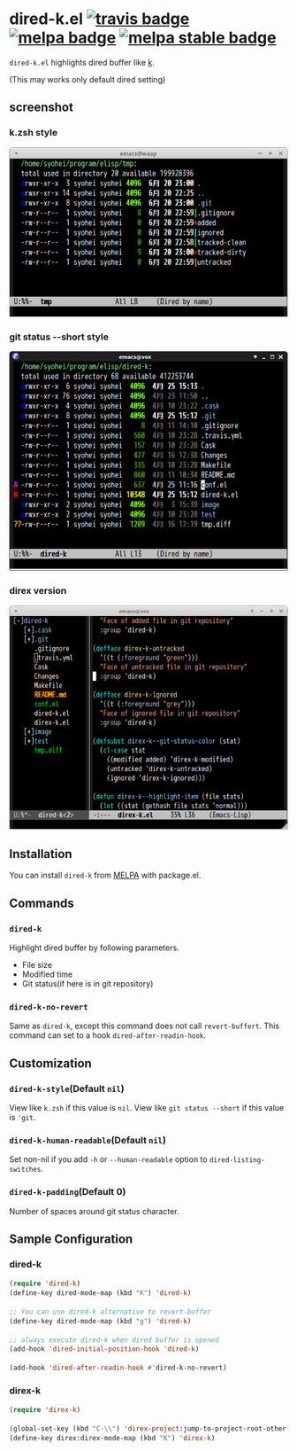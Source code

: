 # dired-k.el [![travis badge][travis-badge]][travis-link] [![melpa badge][melpa-badge]][melpa-link] [![melpa stable badge][melpa-stable-badge]][melpa-stable-link]

`dired-k.el` highlights dired buffer like [k](https://github.com/supercrabtree/k).

(This may works only default dired setting)


## screenshot

### k.zsh style

![dired-k](image/dired-k.png)

### git status --short style

![dired-k-git-style](image/dired-k-style-git.png)

### direx version

![direx-k](image/direx-k.png)


## Installation

You can install `dired-k` from [MELPA](https://melpa.org/) with package.el.


## Commands

### `dired-k`

Highlight dired buffer by following parameters.

- File size
- Modified time
- Git status(if here is in git repository)

### `dired-k-no-revert`

Same as `dired-k`, except this command does not call `revert-buffert`.
This command can set to a hook `dired-after-readin-hook`.


## Customization

### `dired-k-style`(Default `nil`)

View like `k.zsh` if this value is `nil`. View like `git status --short` if
this value is `'git`.

### `dired-k-human-readable`(Default `nil`)

Set non-nil if you add `-h` or `--human-readable` option to `dired-listing-switches`.

### `dired-k-padding`(Default 0)

Number of spaces around git status character.


## Sample Configuration

### dired-k
```lisp
(require 'dired-k)
(define-key dired-mode-map (kbd "K") 'dired-k)

;; You can use dired-k alternative to revert-buffer
(define-key dired-mode-map (kbd "g") 'dired-k)

;; always execute dired-k when dired buffer is opened
(add-hook 'dired-initial-position-hook 'dired-k)

(add-hook 'dired-after-readin-hook #'dired-k-no-revert)
```

### direx-k
```lisp
(require 'direx-k)

(global-set-key (kbd "C-\\") 'direx-project:jump-to-project-root-other-window)
(define-key direx:direx-mode-map (kbd "K") 'direx-k)
```

[travis-badge]: https://travis-ci.org/syohex/emacs-dired-k.svg
[travis-link]: https://travis-ci.org/syohex/emacs-dired-k
[melpa-link]: https://melpa.org/#/dired-k
[melpa-stable-link]: https://stable.melpa.org/#/dired-k
[melpa-badge]: https://melpa.org/packages/dired-k-badge.svg
[melpa-stable-badge]: https://stable.melpa.org/packages/dired-k-badge.svg
